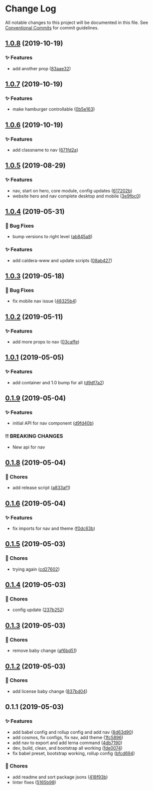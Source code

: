 # Change Log

All notable changes to this project will be documented in this file.
See [Conventional Commits](https://conventionalcommits.org) for commit guidelines.

<a name="1.0.8"></a>
## [1.0.8](https://github.com/caldera-digital/platform/compare/@caldera-digital/nav@1.0.7...@caldera-digital/nav@1.0.8) (2019-10-19)


### :sparkles: Features

* add another prop ([83aae32](https://github.com/caldera-digital/platform/commit/83aae32))





<a name="1.0.7"></a>
## [1.0.7](https://github.com/caldera-digital/platform/compare/@caldera-digital/nav@1.0.6...@caldera-digital/nav@1.0.7) (2019-10-19)


### :sparkles: Features

* make hamburger controllable ([0b5e163](https://github.com/caldera-digital/platform/commit/0b5e163))





<a name="1.0.6"></a>
## [1.0.6](https://github.com/caldera-digital/platform/compare/@caldera-digital/nav@1.0.5...@caldera-digital/nav@1.0.6) (2019-10-19)


### :sparkles: Features

* add classname to nav ([671fd2a](https://github.com/caldera-digital/platform/commit/671fd2a))





<a name="1.0.5"></a>
## [1.0.5](https://github.com/caldera-digital/platform/compare/@caldera-digital/nav@1.0.4...@caldera-digital/nav@1.0.5) (2019-08-29)


### :sparkles: Features

* nav, start on hero, core module, config updates ([617202b](https://github.com/caldera-digital/platform/commit/617202b))
* website hero and nav complete desktop and mobile ([3e9fbc0](https://github.com/caldera-digital/platform/commit/3e9fbc0))





<a name="1.0.4"></a>
## [1.0.4](https://github.com/caldera-digital/platform/compare/@caldera-digital/nav@1.0.3...@caldera-digital/nav@1.0.4) (2019-05-31)


### :bug: Bug Fixes

* bump versions to right level ([ab845a8](https://github.com/caldera-digital/platform/commit/ab845a8))


### :sparkles: Features

* add caldera-www and update scripts ([08ab427](https://github.com/caldera-digital/platform/commit/08ab427))





<a name="1.0.3"></a>
## [1.0.3](https://github.com/caldera-digital/platform/compare/@caldera-digital/nav@1.0.2...@caldera-digital/nav@1.0.3) (2019-05-18)


### :bug: Bug Fixes

* fix mobile nav issue ([48325b4](https://github.com/caldera-digital/platform/commit/48325b4))





<a name="1.0.2"></a>
## [1.0.2](https://github.com/caldera-digital/platform/compare/@caldera-digital/nav@1.0.1...@caldera-digital/nav@1.0.2) (2019-05-11)


### :sparkles: Features

* add more props to nav ([03caffe](https://github.com/caldera-digital/platform/commit/03caffe))





<a name="1.0.1"></a>
## [1.0.1](https://github.com/caldera-digital/platform/compare/@caldera-digital/nav@0.1.9...@caldera-digital/nav@1.0.1) (2019-05-05)


### :sparkles: Features

* add container and 1.0 bump for all ([d9df7a2](https://github.com/caldera-digital/platform/commit/d9df7a2))





<a name="0.1.9"></a>
## [0.1.9](https://github.com/caldera-digital/platform/compare/@caldera-digital/nav@0.1.8...@caldera-digital/nav@0.1.9) (2019-05-04)


### :sparkles: Features

* initial API for nav component ([d9fd40b](https://github.com/caldera-digital/platform/commit/d9fd40b))


### :bangbang: BREAKING CHANGES

* New api for nav





<a name="0.1.8"></a>
## [0.1.8](https://github.com/caldera-digital/platform/compare/@caldera-digital/nav@0.1.6...@caldera-digital/nav@0.1.8) (2019-05-04)


### :ticket: Chores

* add release script ([a833af1](https://github.com/caldera-digital/platform/commit/a833af1))





<a name="0.1.6"></a>
## [0.1.6](https://github.com/caldera-digital/platform/compare/@caldera-digital/nav@0.1.5...@caldera-digital/nav@0.1.6) (2019-05-04)


### :sparkles: Features

* fix imports for nav and theme ([f0dc63b](https://github.com/caldera-digital/platform/commit/f0dc63b))





<a name="0.1.5"></a>
## [0.1.5](https://github.com/caldera-digital/platform/compare/@caldera-digital/nav@0.1.4...@caldera-digital/nav@0.1.5) (2019-05-03)


### :ticket: Chores

* trying again ([cd27602](https://github.com/caldera-digital/platform/commit/cd27602))





<a name="0.1.4"></a>
## [0.1.4](https://github.com/caldera-digital/platform/compare/@caldera-digital/nav@0.1.3...@caldera-digital/nav@0.1.4) (2019-05-03)


### :ticket: Chores

* config update ([237b252](https://github.com/caldera-digital/platform/commit/237b252))





<a name="0.1.3"></a>
## [0.1.3](https://github.com/caldera-digital/platform/compare/@caldera-digital/nav@0.1.2...@caldera-digital/nav@0.1.3) (2019-05-03)


### :ticket: Chores

* remove baby change ([af6bd51](https://github.com/caldera-digital/platform/commit/af6bd51))





<a name="0.1.2"></a>
## [0.1.2](https://github.com/caldera-digital/platform/compare/@caldera-digital/nav@0.1.1...@caldera-digital/nav@0.1.2) (2019-05-03)


### :ticket: Chores

* add license baby change ([837bd04](https://github.com/caldera-digital/platform/commit/837bd04))





<a name="0.1.1"></a>
## 0.1.1 (2019-05-03)


### :sparkles: Features

* add babel config and rollup config and add nav ([8d63d90](https://github.com/caldera-digital/platform/commit/8d63d90))
* add cosmos, fix configs, fix nav, add theme ([1fc5896](https://github.com/caldera-digital/platform/commit/1fc5896))
* add nav to export and add lerna command ([4db7190](https://github.com/caldera-digital/platform/commit/4db7190))
* dev, build, clean, and bootstrap all working ([fde0074](https://github.com/caldera-digital/platform/commit/fde0074))
* fix babel preset, bootstrap working, rollup config ([bfcd694](https://github.com/caldera-digital/platform/commit/bfcd694))


### :ticket: Chores

* add readme and sort package jsons ([418f93b](https://github.com/caldera-digital/platform/commit/418f93b))
* linter fixes ([5165b98](https://github.com/caldera-digital/platform/commit/5165b98))
